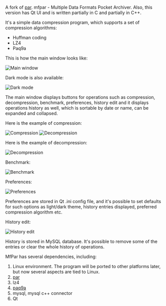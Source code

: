 A fork of [par](https://github.com/sekvanto/par). mfpar - Multiple Data Formats Pocket Archiver. Also, this version has Qt UI and is written partially in C and partially in C++.

It's a simple data compression program, which supports a set of compression algorithms:

* Huffman coding
* LZ4
* Paq9a

This is how the main window looks like:

![Main window](media/mfpar.png)

Dark mode is also available:

![Dark mode](media/dark_theme.png)

The main window displays buttons for operations such as compression, decompression, benchmark, preferences, history edit and it displays operations history as well, which is sortable by date or name, can be expanded and collapsed.

Here is the example of compression:

![Compression](media/compress.png) ![Decompression](media/decompress.png)

Here is the example of decompression:

![Decompression](media/decompress.png)

Benchmark:

![Benchmark](media/benchmark.png)

Preferences:

![Preferences](media/preferences.png)

Preferences are stored in Qt .ini config file, and it's possible to set defaults for such options as light/dark theme, history entries displayed, preferred compression algorithm etc.

History edit:

![History edit](media/historyedit.png)

History is stored in MySQL database. It's possible to remove some of the entries or clear the whole history of operations.

MfPar has several dependencies, including:
1. Linux environment. The program will be ported to other platforms later, but now several aspects are tied to Linux.
2. [par](https://github.com/sekvanto/par)
3. lz4
4. [paq9a](https://www.cyberforum.ru/blogs/742519/blog4971.html)
5. mysql, mysql c++ connector
6. Qt
